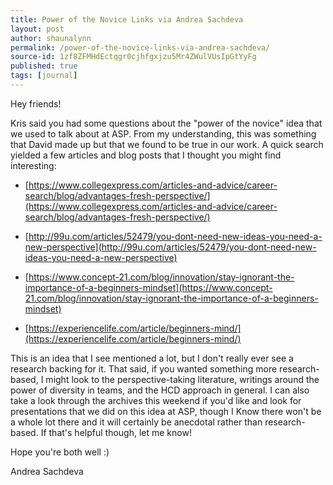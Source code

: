 ```yaml
---
title: Power of the Novice Links via Andrea Sachdeva
layout: post
author: shaunalynn
permalink: /power-of-the-novice-links-via-andrea-sachdeva/
source-id: 1zf8ZFMHdEctqgr0cjhfgxjzu5Mr4ZWulVUsIpGtYyFg
published: true
tags: [journal]
---
```


Hey friends! 

Kris said you had some questions about the "power of the novice" idea that we used to talk about at ASP. From my understanding, this was something that David made up but that we found to be true in our work. A quick search yielded a few articles and blog posts that I thought you might find interesting:  

* [https://www.collegexpress.com/articles-and-advice/career-search/blog/advantages-fresh-perspective/](https://www.collegexpress.com/articles-and-advice/career-search/blog/advantages-fresh-perspective/)

* [http://99u.com/articles/52479/you-dont-need-new-ideas-you-need-a-new-perspective](http://99u.com/articles/52479/you-dont-need-new-ideas-you-need-a-new-perspective) 

* [https://www.concept-21.com/blog/innovation/stay-ignorant-the-importance-of-a-beginners-mindset](https://www.concept-21.com/blog/innovation/stay-ignorant-the-importance-of-a-beginners-mindset)

* [https://experiencelife.com/article/beginners-mind/](https://experiencelife.com/article/beginners-mind/)

This is an idea that I see mentioned a lot, but I don't really ever see a research backing for it. That said, if you wanted something more research-based, I might look to the perspective-taking literature, writings around the power of diversity in teams, and the HCD approach in general. I can also take a look through the archives this weekend if you'd like and look for presentations that we did on this idea at ASP, though I Know there won't be a whole lot there and it will certainly be anecdotal rather than research-based. If that's helpful though, let me know!

Hope you're both well :)

Andrea Sachdeva